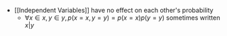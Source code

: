 - [[Independent Variables]] have no effect on each other's probability
	- $\forall x \in x, y \in y, p(x=x,y=y) = p(x=x)p(y=y)$ sometimes written $x|y$ 